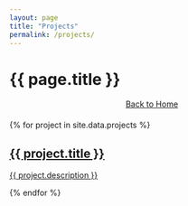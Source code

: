 ```yaml
---
layout: page
title: "Projects"
permalink: /projects/
---
```


<h1>{{ page.title }}</h1>

<div style="text-align: center; margin-bottom: 20px;">
  <a href="/" class="btn btn--primary">Back to Home</a>
</div>

<div class="project-container">
    {% for project in site.data.projects %}
    <div class="project-card" style="background-image: url('{{ project.image }}');">
        <a href="{{ project.url }}" target="_blank">
            <div class="project-content">
                <h2 class="project-title">{{ project.title }}</h2>
                <p class="project-description">{{ project.description }}</p>
            </div>
        </a>
    </div>
    {% endfor %}
</div>